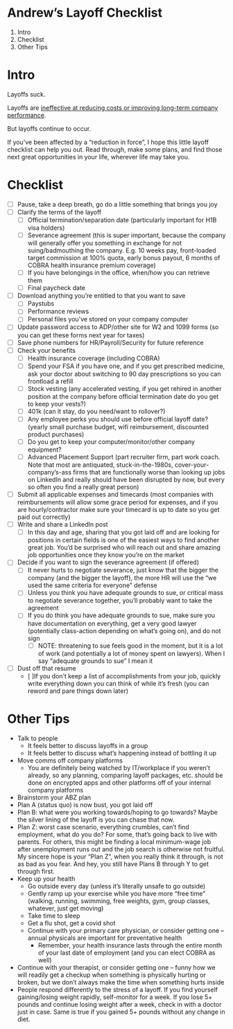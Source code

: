 # Andrew’s Layoff Checklist

1. Intro
2. Checklist
3. Other Tips

# Intro
Layoffs suck.

Layoffs are [ineffective at reducing costs or improving long-term company performance](https://news.stanford.edu/2022/12/05/explains-recent-tech-layoffs-worried/). 

But layoffs continue to occur. 

If you’ve been affected by a “reduction in force”, I hope this little layoff checklist can help you out. Read through, make some plans, and find those next great opportunities in your life, wherever life may take you.

# Checklist
- [ ] Pause, take a deep breath, go do a little something that brings you joy
- [ ] Clarify the terms of the layoff
  - [ ] Official termination/separation date (particularly important for H1B visa holders)
  - [ ] Severance agreement (this is super important, because the company will generally offer you something in exchange for not suing/badmouthing the company. E.g. 10 weeks pay, front-loaded target commission at 100% quota, early bonus payout, 6 months of COBRA health insurance premium coverage)
  - [ ] If you have belongings in the office, when/how you can retrieve them
  - [ ] Final paycheck date
- [ ] Download anything you’re entitled to that you want to save
  - [ ] Paystubs
  - [ ] Performance reviews
  - [ ] Personal files you’ve stored on your company computer
- [ ] Update password access to ADP/other site for W2 and 1099 forms (so you can get these forms next year for taxes)
- [ ] Save phone numbers for HR/Payroll/Security for future reference
- [ ] Check your benefits
  - [ ] Health insurance coverage (including COBRA)
  - [ ] Spend your FSA if you have one, and if you get prescribed medicine, ask your doctor about switching to 90 day prescriptions so you can frontload a refill
  - [ ] Stock vesting (any accelerated vesting, if you get rehired in another position at the company before official termination date do you get to keep your vests?)
  - [ ] 401k (can it stay, do you need/want to rollover?)
  - [ ] Any employee perks you should use before official layoff date? (yearly small purchase budget, wifi reimbursement, discounted product purchases)
  - [ ] Do you get to keep your computer/monitor/other company equipment?
  - [ ] Advanced Placement Support (part recruiter firm, part work coach. Note that most are antiquated, stuck-in-the-1980s, cover-your-company’s-ass firms that are functionally worse than looking up jobs on LinkedIn and really should have been disrupted by now, but every so often you find a really great person)
- [ ] Submit all applicable expenses and timecards (most companies with reimbursements will allow some grace period for expenses, and if you are hourly/contractor make sure your timecard is up to date so you get paid out correctly)
- [ ] Write and share a LinkedIn post
  - [ ] In this day and age, sharing that you got laid off and are looking for positions in certain fields is one of the easiest ways to find another great job. You’d be surprised who will reach out and share amazing job opportunities once they know you’re on the market
- [ ] Decide if you want to sign the severance agreement (if offered)
  - [ ] It never hurts to negotiate severance, just know that the bigger the company (and the bigger the layoff), the more HR will use the “we used the same criteria for everyone” defense
  - [ ] Unless you think you have adequate grounds to sue, or critical mass to negotiate severance together, you’ll probably want to take the agreement
  - [ ] If you do think you have adequate grounds to sue, make sure you have documentation on everything, get a very good lawyer (potentially class-action depending on what’s going on), and do not sign
    - [ ] NOTE: threatening to sue feels good in the moment, but it is a lot of work (and potentially a lot of money spent on lawyers). When I say “adequate grounds to sue” I mean it
- [ ] Dust off that resume
  - [ ]If you don’t keep a list of accomplishments from your job, quickly write everything down you can think of while it’s fresh (you can reword and pare things down later)

# Other Tips
* Talk to people
  * It feels better to discuss layoffs in a group
  * It feels better to discuss what’s happening instead of bottling it up
* Move comms off company platforms
  * You are definitely being watched by IT/workplace if you weren’t already, so any planning, comparing layoff packages, etc. should be done on encrypted apps and other platforms off of your internal company platforms
*  Brainstorm your ABZ plan
  * Plan A (status quo) is now bust, you got laid off
  * Plan B: what were you working towards/hoping to go towards? Maybe the silver lining of the layoff is you can chase that now.
  * Plan Z: worst case scenario, everything crumbles, can’t find employment, what do you do? For some, that’s going back to live with parents. For others, this might be finding a local minimum-wage job after unemployment runs out and the job search is otherwise not fruitful. My sincere hope is your “Plan Z”, when you really think it through, is not as bad as you fear. And hey, you still have Plans B through Y to get through first.
* Keep up your health
  * Go outside every day (unless it’s literally unsafe to go outside)
  * Gently ramp up your exercise while you have more “free time” (walking, running, swimming, free weights, gym, group classes, whatever, just get moving)
  * Take time to sleep
  * Get a flu shot, get a covid shot
  * Continue with your primary care physician, or consider getting one – annual physicals are important for preventative health
    * Remember, your health insurance lasts through the entire month of your last date of employment (and you can elect COBRA as well)
* Continue with your therapist, or consider getting one – funny how we will readily get a checkup when something is physically hurting or broken, but we don’t always make the time when something hurts inside
* People respond differently to the stress of a layoff. If you find yourself gaining/losing weight rapidly, self-monitor for a week. If you lose 5+ pounds and continue losing weight after a week, check in with a doctor just in case. Same is true if you gained 5+ pounds without any change in diet.

